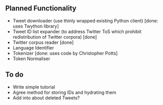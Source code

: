 ## Planned Functionality

* Tweet downloader (use thinly wrapped existing Python client) [done: uses Twython library]
* Tweet ID list expander (to address Twitter ToS which prohibit redistribution of Twitter corpora) [done]
* Twitter corpus reader [done]
* Language Identifier 
* Tokenizer [done: uses code by Christopher Potts]
* Token Normaliser

## To do

* Write simple tutorial
* Agree method for storing IDs and hydrating them
* Add into about deleted Tweets?
